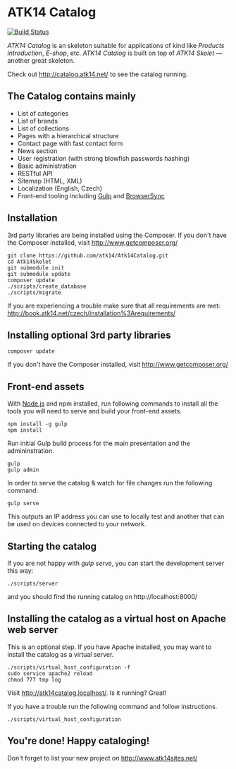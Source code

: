 ATK14 Catalog
============

[![Build Status](https://travis-ci.org/atk14/Atk14Catalog.svg?branch=master)](https://travis-ci.org/atk14/Atk14Catalog)

_ATK14 Catalog_ is an skeleton suitable for applications of kind like _Products introduction_, _E-shop_, etc. _ATK14 Catalog_ is built on top of _ATK14 Skelet_ — another great skeleton.

Check out <http://catalog.atk14.net/> to see the catalog running.

The Catalog contains mainly
--------------------------

* List of categories
* List of brands
* List of collections
* Pages with a hierarchical structure
* Contact page with fast contact form
* News section
* User registration (with strong blowfish passwords hashing)
* Basic administration
* RESTful API
* Sitemap (HTML, XML)
* Localization (English, Czech)
* Front-end tooling including [Gulp](https://github.com/gulpjs/gulp) and [BrowserSync](https://github.com/BrowserSync/browser-sync)

Installation
------------

3rd party libraries are being installed using the Composer. If you don't have the Composer installed, visit http://www.getcomposer.org/

    git clone https://github.com/atk14/Atk14Catalog.git
    cd Atk14Skelet
    git submodule init
    git submodule update
    composer update
    ./scripts/create_database
    ./scripts/migrate

If you are experiencing a trouble make sure that all requirements are met: <http://book.atk14.net/czech/installation%3Arequirements/>

Installing optional 3rd party libraries
---------------------------------------

    composer update

If you don't have the Composer installed, visit http://www.getcomposer.org/

Front-end assets
----------------

With [Node.js](http://nodejs.org) and npm installed, run following commands to install
all the tools you will need to serve and build your front-end assets.

    npm install -g gulp
    npm install

Run initial Gulp build process for the main presentation and the admininstration.

    gulp
    gulp admin

In order to serve the catalog & watch for file changes run the following command:

    gulp serve

This outputs an IP address you can use to locally test and another that can be used on devices connected to your network.

Starting the catalog
---------------------

If you are not happy with *gulp serve*, you can start the development server this way:

    ./scripts/server

and you should find the running catalog on http://localhost:8000/

Installing the catalog as a virtual host on Apache web server
--------------------------------------------------------------

This is an optional step. If you have Apache installed, you may want to install the catalog as a virtual server.

    ./scripts/virtual_host_configuration -f
    sudo service apache2 reload
    chmod 777 tmp log

Visit <http://atk14catalog.localhost/>. Is it running? Great!

If you have a trouble run the following command and follow instructions.

    ./scripts/virtual_host_configuration

You're done! Happy cataloging!
------------------------------

Don't forget to list your new project on http://www.atk14sites.net/
